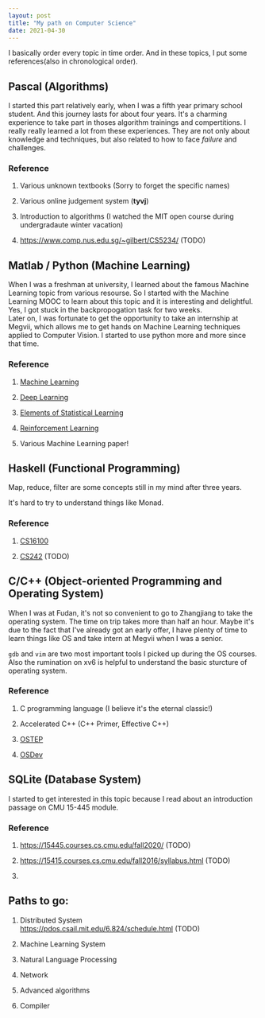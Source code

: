 ```yaml
---
layout: post
title: "My path on Computer Science"
date: 2021-04-30
---
```


I basically order every topic in time order. And in these topics, I put some references(also in chronological order).

## Pascal (Algorithms)

I started this part relatively early, when I was a fifth year primary school student. And this journey lasts for about four years. It's a charming experience to take part in thoses algorithm trainings and compertitions. I really really learned a lot from these experiences. They are not only about knowledge and techniques, but also related to how to face _failure_ and challenges.

### Reference

1. Various unknown textbooks (Sorry to forget the specific names)

2. Various online judgement system (**tyvj**)

3. Introduction to algorithms (I watched the MIT open course during undergradaute winter vacation)

4. https://www.comp.nus.edu.sg/~gilbert/CS5234/ (TODO)

## Matlab / Python (Machine Learning)

When I was a freshman at university, I learned about the famous Machine Learning topic from various resourse. So I started with the Machine Learning MOOC to learn about this topic and it is interesting and delightful. Yes, I got stuck in the backpropogation task for two weeks. <br>
Later on, I was fortunate to get the opportunity to take an internship at Megvii, which allows me to get hands on Machine Learning techniques applied to Computer Vision. I started to use python more and more since that time.

### Reference

1. [Machine Learning](https://www.coursera.org/learn/machine-learning)

2. [Deep Learning](https://www.deeplearningbook.org)

3. [Elements of Statistical Learning]()

4. [Reinforcement Learning]()

5. Various Machine Learning paper!

## Haskell (Functional Programming)

Map, reduce, filter are some concepts still in my mind after three years.

It's hard to try to understand things like Monad.

### Reference

1. [CS16100](http://cmsc-16100.cs.uchicago.edu/2020-autumn/)

2. [CS242](http://www.cs.tufts.edu/~kfisher/teaching.html) (TODO)

## C/C++ (Object-oriented Programming and Operating System)

When I was at Fudan, it's not so convenient to go to Zhangjiang to take the operating system. The time on trip takes more than half an hour. Maybe it's due to the fact that I've already got an early offer, I have plenty of time to learn things like OS and take intern at Megvii when I was a senior.

`gdb` and `vim` are two most important tools I picked up during the OS courses. Also the rumination on xv6 is helpful to understand the basic sturcture of operating system.

### Reference

1. C programming language (I believe it's the eternal classic!)

2. Accelerated C++ (C++ Primer, Effective C++)

3. [OSTEP](http://pages.cs.wisc.edu/~remzi/OSTEP/)

4. [OSDev](https://wiki.osdev.org/Main_Page)

## SQLite (Database System)

I started to get interested in this topic because I read about an introduction passage on CMU 15-445 module.

### Reference

1. https://15445.courses.cs.cmu.edu/fall2020/ (TODO)

2. https://15415.courses.cs.cmu.edu/fall2016/syllabus.html (TODO)

3.

## Paths to go:

1. Distributed System<br>
   https://pdos.csail.mit.edu/6.824/schedule.html (TODO)

2. Machine Learning System

3. Natural Language Processing

4. Network

5. Advanced algorithms

6. Compiler

